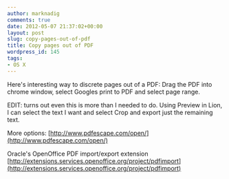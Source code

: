 ```yaml
---
author: marknadig
comments: true
date: 2012-05-07 21:37:02+00:00
layout: post
slug: copy-pages-out-of-pdf
title: Copy pages out of PDF
wordpress_id: 145
tags:
- OS X
---
```


Here's interesting way to discrete pages out of a PDF: Drag the PDF into chrome window, select Googles print to PDF and select page range.

EDIT: turns out even this is more than I needed to do. Using Preview in Lion, I can select the text I want and select Crop and export just the remaining text.

More options:
[http://www.pdfescape.com/open/](http://www.pdfescape.com/open/)

Oracle's OpenOffice PDF import/export extension
[http://extensions.services.openoffice.org/project/pdfimport](http://extensions.services.openoffice.org/project/pdfimport)
